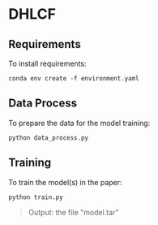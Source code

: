 # DHLCF

## Requirements

To install requirements:

```setup
conda env create -f environment.yaml
```

## Data Process

To prepare the data for the model training:

```setup
python data_process.py
```

## Training

To train the model(s) in the paper:

```setup
python train.py
```
> Output: the file "model.tar"



